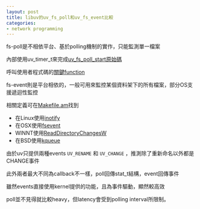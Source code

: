 ```yaml
---
layout: post
title: libuv的uv_fs_poll和uv_fs_event比較
categories:
- network programming
---
```


fs-poll是不相依平台、基於polling機制的實作，只能監測單一檔案

內部使用uv_timer_t來完成[uv_fs_poll_start原始碼](https://github.com/libuv/libuv/blob/v1.x/src/fs-poll.c#L56)

呼叫使用者程式碼的[關鍵function](https://github.com/libuv/libuv/blob/v1.x/src/fs-poll.c#L172)

fs-event則是平台相依的，一般可用來監控某個資料架下的所有檔案，部分OS支援遞迴性監控

相關定義可在[Makefile.am](https://github.com/libuv/libuv/blob/v1.x/Makefile.am#L392)找到

- 在Linux使用[inotify](http://man7.org/linux/man-pages/man7/inotify.7.html)
- 在OSX使用[fsevent](https://developer.apple.com/library/content/documentation/Darwin/Conceptual/FSEvents_ProgGuide/UsingtheFSEventsFramework/UsingtheFSEventsFramework.html)
- WINNT使用[ReadDirectoryChangesW](https://msdn.microsoft.com/zh-tw/library/windows/desktop/aa365465(v=vs.85).aspx)
- 在BSD使用[kqueue](https://developer.apple.com/library/content/documentation/Darwin/Conceptual/FSEvents_ProgGuide/KernelQueues/KernelQueues.html)

由於uv只提供兩種events `UV_RENAME` 和 `UV_CHANGE` ，推測除了重新命名以外都是CHANGE事件

此外兩者最大不同為callback不一樣，poll回傳stat_t結構，event回傳事件

雖然events直接使用kernel提供的功能，且為事件驅動，顯然較高效

poll並不見得就比較heavy，但latency會受到polling interval所限制。
